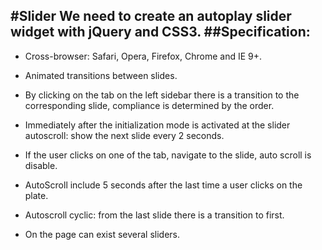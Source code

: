 
#Slider
We need to create an autoplay slider widget with jQuery and CSS3.
##Specification:
---
- Cross-browser: Safari, Opera, Firefox, Chrome and IE 9+.

- Animated transitions between slides.

- By clicking on the tab on the left sidebar there is a transition to the corresponding slide, compliance is determined by the order.

- Immediately after the initialization mode is activated at the slider autoscroll: show the next slide every 2 seconds.

- If the user clicks on one of the tab, navigate to the slide, auto scroll is disable.

- AutoScroll include 5 seconds after the last time a user clicks on the plate.

- Autoscroll cyclic: from the last slide there is a transition to first.

- On the page can exist several sliders.